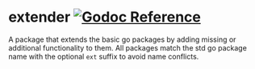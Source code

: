 # extender [![Godoc Reference](https://pkg.go.dev/badge/github.com/pchchv/extender)](https://pkg.go.dev/github.com/pchchv/extender)

A package that extends the basic go packages by adding missing or additional functionality to them. All packages match the std go package name with the optional `ext` suffix to avoid name conflicts.
